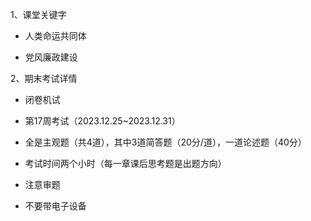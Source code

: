 1、课堂关键字

- 人类命运共同体

- 党风廉政建设

2、期末考试详情

- 闭卷机试

- 第17周考试（2023.12.25~2023.12.31）

- 全是主观题（共4道），其中3道简答题（20分/道），一道论述题（40分）

- 考试时间两个小时（每一章课后思考题是出题方向）

- 注意审题

- 不要带电子设备